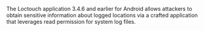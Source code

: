 The Loctouch application 3.4.6 and earlier for Android allows attackers to obtain sensitive information about logged locations via a crafted application that leverages read permission for system log files.